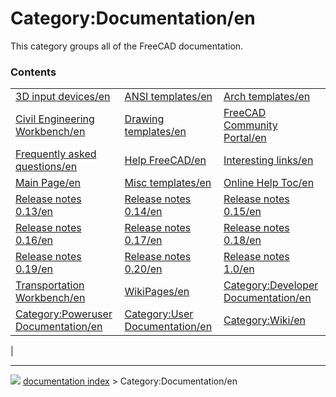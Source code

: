 # Category:Documentation/en
This category groups all of the FreeCAD documentation.

### Contents

|     |     |     |
| --- | --- | --- |
| [3D input devices/en](3D_input_devices/en.md) | [ANSI templates/en](ANSI_templates/en.md) | [Arch templates/en](Arch_templates/en.md) |
| [Civil Engineering Workbench/en](Civil_Engineering_Workbench/en.md) | [Drawing templates/en](Drawing_templates/en.md) | [FreeCAD Community Portal/en](FreeCAD_Community_Portal/en.md) |
| [Frequently asked questions/en](Frequently_asked_questions/en.md) | [Help FreeCAD/en](Help_FreeCAD/en.md) | [Interesting links/en](Interesting_links/en.md) |
| [Main Page/en](Main_Page/en.md) | [Misc templates/en](Misc_templates/en.md) | [Online Help Toc/en](Online_Help_Toc/en.md) |
| [Release notes 0.13/en](Release_notes_0.13/en.md) | [Release notes 0.14/en](Release_notes_0.14/en.md) | [Release notes 0.15/en](Release_notes_0.15/en.md) |
| [Release notes 0.16/en](Release_notes_0.16/en.md) | [Release notes 0.17/en](Release_notes_0.17/en.md) | [Release notes 0.18/en](Release_notes_0.18/en.md) |
| [Release notes 0.19/en](Release_notes_0.19/en.md) | [Release notes 0.20/en](Release_notes_0.20/en.md) | [Release notes 1.0/en](Release_notes_1.0/en.md) |
| [Transportation Workbench/en](Transportation_Workbench/en.md) | [WikiPages/en](WikiPages/en.md) | [Category:Developer Documentation/en](Category_Developer_Documentation/en.md) |
| [Category:Poweruser Documentation/en](Category_Poweruser_Documentation/en.md) | [Category:User Documentation/en](Category_User_Documentation/en.md) | [Category:Wiki/en](Category_Wiki/en.md) |
|



---
![](images/Right_arrow.png) [documentation index](../README.md) > Category:Documentation/en
